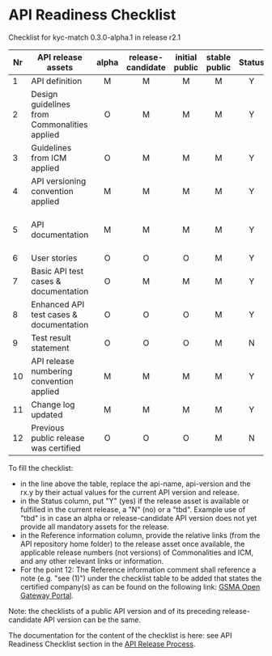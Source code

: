 # API Readiness Checklist

Checklist for kyc-match 0.3.0-alpha.1 in release r2.1

| Nr | API release assets  | alpha | release-candidate |  initial<br>public | stable<br> public | Status | Reference information |
|----|----------------------------------------------|:-----:|:-----------------:|:-------:|:------:|:----:|:----:|
|  1 | API definition                               |   M   |         M         |    M    |    M   |  Y   | [link](/code/API_definitions/kyc-match.yaml) |
|  2 | Design guidelines from Commonalities applied |   O   |         M         |    M    |    M   |  Y   |      |
|  3 | Guidelines from ICM applied                  |   O   |         M         |    M    |    M   |  Y   |      |
|  4 | API versioning convention applied            |   M   |         M         |    M    |    M   |  Y   |      |
|  5 | API documentation                            |   M   |         M         |    M    |    M   |  Y   | Embedded documentation into API spec - [link](/code/API_definitions/kyc-match.yaml) |
|  6 | User stories                                 |   O   |         O         |    O    |    M   |  Y   | [link](/documentation/API_documentation/KnowYourCustomer_User_Story.md) |
|  7 | Basic API test cases & documentation         |   O   |         M         |    M    |    M   |  Y   | [link](/code/Test_definitions/kyc-match.feature) |
|  8 | Enhanced API test cases & documentation      |   O   |         O         |    O    |    M   |  Y   | [link](/code/Test_definitions/kyc-match.feature) |
|  9 | Test result statement                        |   O   |         O         |    O    |    M   |  N   |      |
| 10 | API release numbering convention applied     |   M   |         M         |    M    |    M   |  Y   |      |
| 11 | Change log updated                           |   M   |         M         |    M    |    M   |  Y   | [link](/CHANGELOG.md) |
| 12 | Previous public release was certified        |   O   |         O         |    O    |    M   |  N   |      |

To fill the checklist:
- in the line above the table, replace the api-name, api-version and the rx.y by their actual values for the current API version and release.
- in the Status column, put "Y" (yes) if the release asset is available or fulfilled in the current release, a "N" (no) or a "tbd". Example use of "tbd" is in case an alpha or release-candidate API version does not yet provide all mandatory assets for the release.
- in the Reference information column, provide the relative links (from the API repository home folder) to the release asset once available, the applicable release numbers (not versions) of Commonalities and ICM, and any other relevant links or information.
- For the point 12: The Reference information comment shall reference a note (e.g. "see (1)") under the checklist table to be added that states the certified company(s) as can be found on the following link: [GSMA Open Gateway Portal](https://open-gateway.gsma.com/).

Note: the checklists of a public API version and of its preceding release-candidate API version can be the same.

The documentation for the content of the checklist is here: see API Readiness Checklist section in the [API Release Process](https://lf-camaraproject.atlassian.net/wiki/x/jine).